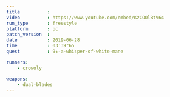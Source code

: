 ```yaml
---
title          :
video          : https://www.youtube.com/embed/KzCOOlBtV64
run_type       : freestyle
platform       : pc
patch_version  : 
date           : 2019-06-28
time           : 03'39"65
quest          : 9★-a-whisper-of-white-mane

runners:
    - crowoly

weapons:
    - dual-blades
---
```

